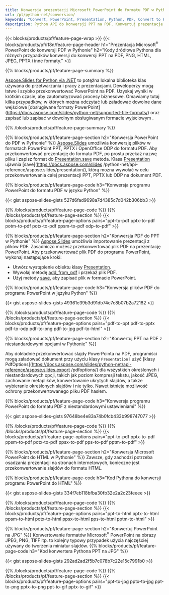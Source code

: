 ```yaml
---
title: Konwersja prezentacji Microsoft PowerPoint do formatu PDF w Pythonie
url: /pl/python-net/conversion/
keywords: "Convert, PowerPoint, Presentation, Python, PDF, Convert to PDF, PPT to PDF"
description: Python API do konwersji PPT na PDF. Konwertuj prezentacje do JPG, PNG i innych formatów w Pythonie.
---
```


{{< blocks/products/pf/feature-page-wrap >}}
{{< blocks/products/pf/i18n/feature-page-header h1="Prezentacja Microsoft<sup>®</sup> PowerPoint do konwersji PDF w Pythonie" h2="Kody źródłowe Pythona dla różnych przypadków konwersji do konwersji PPT na PDF, PNG, HTML, JPEG, PPTX i inne formaty." >}}

{{% blocks/products/pf/feature-page-summary %}}

[Aspose.Slides for Python via .NET](https://products.aspose.com/slides/python-net/) to potężna lokalna biblioteka klas używana do przetwarzania i pracy z prezentacjami. Deweloperzy mogą łatwo i szybko przekonwertować PowerPoint na PDF. Uzyskaj wyniki w krótkim czasie, aby zautomatyzować procesy biznesowe. Omawiamy tutaj kilka przypadków, w których można odczytać lub załadować dowolne dane wejściowe [obsługiwane formaty PowerPoint] (https://docs.aspose.com/slides/python-net/supported-file-formats/) oraz zapisać lub zapisać w dowolnym obsługiwanym formacie wyjściowym . 

{{% /blocks/products/pf/feature-page-summary  %}}

{{% blocks/products/pf/feature-page-section  h2="Konwersja PowerPoint do PDF w Pythonie" %}}
[Aspose.Slides](https://products.aspose.com/slides/python-net/) umożliwia konwersję plików w formatach PowerPoint PPT, PPTX i OpenOffice ODP do formatu PDF. Aby przekonwertować prezentację do formatu PDF, po prostu przekaż nazwę pliku i zapisz format do [Presentation.save](https://docs.aspose.com/slides/python-net/api-reference/aspose.slides/presentation/) metoda. Klasa [Presentation](https://docs.aspose.com/slides/python-net/api-reference/aspose.slides/presentation/) ujawnia [save](https://docs.aspose.com/slides /python-net/api-reference/aspose.slides/presentation/), którą można wywołać w celu przekonwertowania całej prezentacji PPT, PPTX lub ODP na dokument PDF.

{{% blocks/products/pf/feature-page-code h3="Konwersja programu PowerPoint do formatu PDF w języku Python" %}}

{{< gist aspose-slides-gists 527d6fad9698a7d4385c7d042b306bb3 >}}

{{% /blocks/products/pf/feature-page-code  %}}
{{% /blocks/products/pf/feature-page-section %}}
{{< blocks/products/pf/feature-page-options pairs="ppt-to-pdf pptx-to-pdf potm-to-pdf potx-to-pdf ppsm-to-pdf odp-to-pdf" >}}

{{% blocks/products/pf/feature-page-section  h2="Konwersja PDF do PPT w Pythonie" %}}
[Aspose.Slides](https://products.aspose.com/slides/python-net/) umożliwia importowanie prezentacji z plików PDF. Zasadniczo możesz przekonwertować plik PDF na prezentację PowerPoint. Aby przekonwertować plik PDF do programu PowerPoint, wykonaj następujące kroki:
- Utwórz wystąpienie obiektu klasy [Presentation](https://docs.aspose.com/slides/python-net/api-reference/aspose.slides/presentation/).
- Wywołaj metodę [add_from_pdf](https://docs.aspose.com/slides/python-net/api-reference/aspose.slides/slidecollection/) i przekaż plik PDF.
- Użyj metody [save](https://docs.aspose.com/slides/python-net/api-reference/aspose.slides/presentation/), aby zapisać plik w formacie PowerPoint.

{{% blocks/products/pf/feature-page-code h3="Konwersja plików PDF do programu PowerPoint w języku Python" %}}

{{< gist aspose-slides-gists 49361e39b3d91db74c7c8b07b2a72182 >}}

{{% /blocks/products/pf/feature-page-code  %}}
{{% /blocks/products/pf/feature-page-section %}}
{{< blocks/products/pf/feature-page-options pairs="pdf-to-ppt pdf-to-pptx pdf-to-odp pdf-to-png pdf-to-jpg pdf-to-html" >}}

{{% blocks/products/pf/feature-page-section  h2="Konwertuj PPT na PDF z niestandardowymi opcjami w Pythonie" %}}

Aby dokładnie przekonwertować slajdy PowerPointa na PDF, programiści mogą załadować dokument przy użyciu klasy `Presentation` i użyć [klasy PdfOptions](https://docs.aspose.com/slides/python-net/api-reference/aspose.slides.export /pdfoptions/) dla wszystkich określonych i niestandardowych opcji, takich jak poziom kompresji tekstu, jakość JPEG, zachowanie metaplików, konwertowanie ukrytych slajdów, a także wybieranie określonych slajdów i nie tylko. Nawet istnieje możliwość ochrony przekonwertowanego pliku PDF hasłem.

{{% blocks/products/pf/feature-page-code h3="Konwersja programu PowerPoint do formatu PDF z niestandardowymi ustawieniami" %}}

{{< gist aspose-slides-gists 97648be4e83a74b0fcb433b998747077 >}}

{{% /blocks/products/pf/feature-page-code  %}}
{{% /blocks/products/pf/feature-page-section %}}
{{< blocks/products/pf/feature-page-options pairs="ppt-to-pdf pptx-to-pdf ppsm-to-pdf potx-to-pdf ppsx-to-pdf pps-to-pdf pptm-to-pdf" >}}

{{% blocks/products/pf/feature-page-section  h2="Konwersja Microsoft PowerPoint do HTML w Pythonie" %}}
Zawsze, gdy zachodzi potrzeba osadzania prezentacji na stronach internetowych, konieczne jest przekonwertowanie slajdów do formatu HTML.

{{% blocks/products/pf/feature-page-code h3="Kod Pythona do konwersji programu PowerPoint do HTML" %}}

{{< gist aspose-slides-gists 334f7eb118bfba30fb32e2a2c23feeee >}}

{{% /blocks/products/pf/feature-page-code %}}
{{% /blocks/products/pf/feature-page-section %}}
{{< blocks/products/pf/feature-page-options pairs="ppt-to-html pptx-to-html ppsm-to-html potx-to-html ppsx-to-html pps-to-html pptm-to-html" >}}

{{% blocks/products/pf/feature-page-section  h2="Konwertuj PowerPoint na JPG" %}}
Konwertowanie formatów Microsoft<sup>®</sup> PowerPoint na obrazy JPEG, PNG, TIFF itp. to kolejny typowy przypadek użycia najczęściej używany do tworzenia miniatur slajdów. 
{{% blocks/products/pf/feature-page-code h3="Kod konwertera Pythona PPT na JPG" %}}

{{< gist aspose-slides-gists 292ad2ad2f5b7c078b7c22e15c7991b0 >}}

{{% /blocks/products/pf/feature-page-code %}}
{{% /blocks/products/pf/feature-page-section %}}
{{< blocks/products/pf/feature-page-options pairs="ppt-to-jpg pptx-to-jpg ppt-to-png pptx-to-png ppt-to-gif pptx-to-gif" >}}